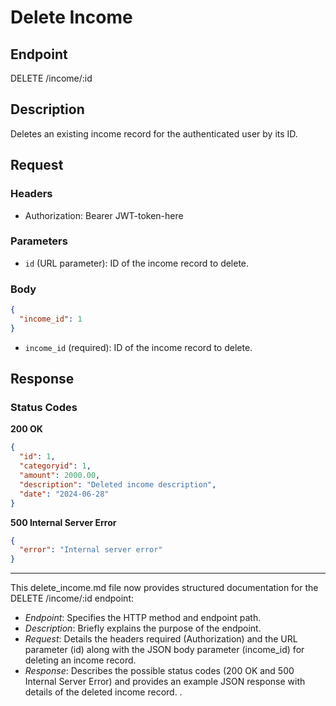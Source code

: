 
# Delete Income

## Endpoint

DELETE /income/:id


## Description
Deletes an existing income record for the authenticated user by its ID.

## Request
### Headers
- Authorization: Bearer JWT-token-here

### Parameters
- `id` (URL parameter): ID of the income record to delete.

### Body
```json
{
  "income_id": 1
}
```

- `income_id` (required): ID of the income record to delete.

## Response
### Status Codes
**200 OK**
```json
{
  "id": 1,
  "categoryid": 1,
  "amount": 2000.00,
  "description": "Deleted income description",
  "date": "2024-06-28"
}
```

**500 Internal Server Error**
```json
{
  "error": "Internal server error"
}
```

---

This delete_income.md file now provides structured documentation for the DELETE /income/:id endpoint:

- *Endpoint*: Specifies the HTTP method and endpoint path.
- *Description*: Briefly explains the purpose of the endpoint.
- *Request*: Details the headers required (Authorization) and the URL parameter (id) along with the JSON body parameter (income_id) for deleting an income record.
- *Response*: Describes the possible status codes (200 OK and 500 Internal Server Error) and provides an example JSON response with details of the deleted income record.
.